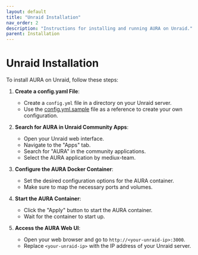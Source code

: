 ```yaml
---
layout: default
title: "Unraid Installation"
nav_order: 2
description: "Instructions for installing and running AURA on Unraid."
parent: Installation
---
```


# Unraid Installation

To install AURA on Unraid, follow these steps:

1. **Create a config.yaml File**:

    - Create a `config.yml` file in a directory on your Unraid server.
    - Use the [config.yml.sample](https://raw.githubusercontent.com/mediux-team/AURA/refs/heads/master/config.yml.sample) file as a reference to create your own configuration.

2. **Search for AURA in Unraid Community Apps**:

    - Open your Unraid web interface.
    - Navigate to the "Apps" tab.
    - Search for "AURA" in the community applications.
    - Select the AURA application by mediux-team.

3. **Configure the AURA Docker Container**:

    - Set the desired configuration options for the AURA container.
    - Make sure to map the necessary ports and volumes.

4. **Start the AURA Container**:

    - Click the "Apply" button to start the AURA container.
    - Wait for the container to start up.

5. **Access the AURA Web UI**:
    - Open your web browser and go to `http://<your-unraid-ip>:3000`.
    - Replace `<your-unraid-ip>` with the IP address of your Unraid server.
